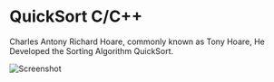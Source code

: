 # QuickSort C/C++

Charles Antony Richard Hoare, commonly known as Tony Hoare, He Developed the Sorting Algorithm QuickSort.

![Screenshot](http://cs.stanford.edu/people/eroberts/courses/soco/projects/2008-09/tony-hoare/images/hoare%20main.jpg)
